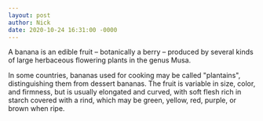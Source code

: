 ```yaml
---
layout: post
author: Nick
date: 2020-10-24 16:31:00 -0000
---
```

A banana is an edible fruit – botanically a berry – produced by several kinds
of large herbaceous flowering plants in the genus Musa.
<!--more-->

In some countries, bananas used for cooking may be called "plantains",
distinguishing them from dessert bananas. The fruit is variable in size, color,
and firmness, but is usually elongated and curved, with soft flesh rich in
starch covered with a rind, which may be green, yellow, red, purple, or brown
when ripe.
